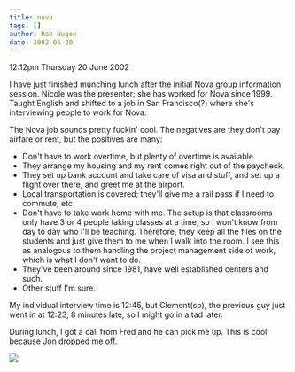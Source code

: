 ```yaml
---
title: nova
tags: []
author: Rob Nugen
date: 2002-06-20
---
```


<p class=date>12:12pm Thursday 20 June 2002</p>

<p>I have just finished munching lunch after the initial Nova group
information session.  Nicole was the presenter; she has worked for
Nova since 1999.  Taught English and shifted to a job in San
Francisco(?) where she's interviewing people to work for Nova.</p>

<p>The Nova job sounds pretty fuckin' cool.  The negatives are they
don't pay airfare or rent, but the positives are many:</p>

<p><ul><li>Don't have to work overtime, but plenty of overtime is
available.</li>

<li>They arrange my housing and my rent comes right out of the paycheck.</li>

<li>They set up bank account and take care of visa and stuff, and set
up a flight over there, and greet me at the airport.</li>

<li>Local transportation is covered; they'll give me a rail pass if I
need to commute, etc.</li>

<li>Don't have to take work home with me.  The setup is that
classrooms only have 3 or 4 people taking classes at a time, so I
won't know from day to day who I'll be teaching.  Therefore, they keep
all the files on the students and just give them to me when I walk
into the room.  I see this as analogous to them handling the project
management side of work, which is what I don't want to do.</li>

<li>They've been around since 1981, have well established centers and
such.</li>

<li>Other stuff I'm sure.</li></ul></p>

<p>My individual interview time is 12:45, but Clement(sp), the
previous guy just went in at 12:23, 8 minutes late, so I might go in a
tad later.</p>

<p>During lunch, I got a call from Fred and he can pick me up. This is
cool because Jon dropped me off.</p>

<p><img src='/images/rob/wL-ROB.gif'/></p>
